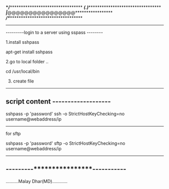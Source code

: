 ******\*/***************************************
*****(*.*)**************************************
*******|*******@@@@@@@@@@@@@@@@*****************
******/*\***************************************
************************************************

---------login to a server using sspass --------

1.install sshpass 

apt-get install sshpass 

2.go to local folder ..

cd /usr/local/bin 

3. create file 

----------------------------------
script content -------------------
----------------------------------

sshpass -p 'password' ssh -o StrictHostKeyChecking=no username@webaddress/ip


___________________________________

for sftp 

sshpass -p 'password' sftp -o StrictHostKeyChecking=no username@webaddress/ip



------------------------------------
---------****************-----------
------------------------------------




..........Malay Dhar(MD)............





